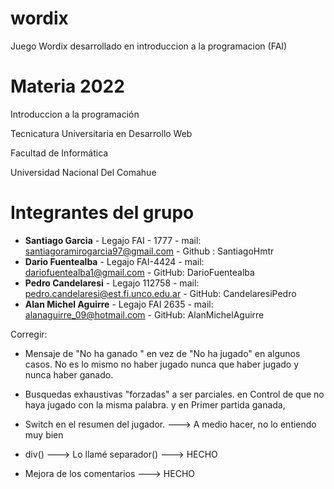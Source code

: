 # wordix
Juego Wordix desarrollado en introduccion a la programacion (FAI)

# Materia 2022
Introduccion a la programación  

Tecnicatura Universitaria en Desarrollo Web  

Facultad de Informática  

Universidad Nacional Del Comahue  


# Integrantes del grupo 

 - **Santiago Garcia** - Legajo FAI - 1777 - mail: santiagoramirogarcia97@gmail.com - Github : SantiagoHmtr
 - **Dario Fuentealba** - Legajo FAI-4424 - mail: dariofuentealba1@gmail.com - GitHub: DarioFuentealba
 - **Pedro Candelaresi** - Legajo 112758 - mail: pedro.candelaresi@est.fi.unco.edu.ar - GitHub: CandelaresiPedro  
 - **Alan Michel Aguirre** - Legajo FAI 2635 - mail: alanaguirre_09@hotmail.com - GitHub: AlanMichelAguirre


Corregir:
- Mensaje de "No ha ganado " en vez de "No ha jugado" en algunos casos. No es lo mismo no haber jugado nunca que haber jugado y nunca haber ganado.

- Busquedas exhaustivas "forzadas" a ser parciales. en Control de que no haya jugado con la misma palabra. y en Primer partida ganada,

- Switch en el resumen del jugador. ---> A medio hacer, no lo entiendo muy bien

- div() ---> Lo llamé separador() ---> HECHO

- Mejora de los comentarios ---> HECHO
